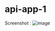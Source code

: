 # api-app-1
Screenshot :
![image](https://user-images.githubusercontent.com/54509979/181081518-09a25cb0-7e96-4d0a-8b1f-6b36cda29c99.png)
